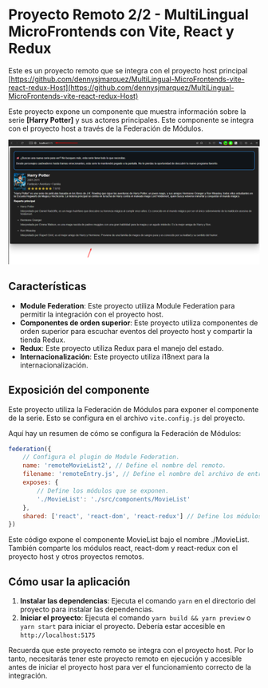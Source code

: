 # Proyecto Remoto 2/2 - MultiLingual MicroFrontends con Vite, React y Redux

Este es un proyecto remoto que se integra con el proyecto host principal [https://github.com/dennysjmarquez/MultiLingual-MicroFrontends-vite-react-redux-Host](https://github.com/dennysjmarquez/MultiLingual-MicroFrontends-vite-react-redux-Host)

Este proyecto expone un componente que muestra información sobre la serie **[Harry Potter]** y sus actores principales.
Este componente se integra con el proyecto host a través de la Federación de Módulos.

![img.png](img.png)

## **Características**

- **Module Federation**: Este proyecto utiliza Module Federation para permitir la integración con el proyecto host.
- **Componentes de orden superior**: Este proyecto utiliza componentes de orden superior para escuchar eventos del proyecto host y compartir la tienda Redux.
- **Redux**: Este proyecto utiliza Redux para el manejo del estado.
- **Internacionalización**: Este proyecto utiliza i18next para la internacionalización.

## **Exposición del componente**

Este proyecto utiliza la Federación de Módulos para exponer el componente de la serie. Esto se configura en el archivo `vite.config.js` del proyecto.

Aquí hay un resumen de cómo se configura la Federación de Módulos:

```javascript
federation({
	// Configura el plugin de Module Federation.
	name: 'remoteMovieList2', // Define el nombre del remoto.
	filename: 'remoteEntry.js', // Define el nombre del archivo de entrada remoto.
	exposes: {
		// Define los módulos que se exponen.
		'./MovieList': './src/components/MovieList'
	},
	shared: ['react', 'react-dom', 'react-redux'] // Define los módulos compartidos.
})
```

Este código expone el componente MovieList bajo el nombre ./MovieList. También comparte los módulos react, react-dom y react-redux con el proyecto host y otros proyectos remotos.

## **Cómo usar la aplicación**

1. **Instalar las dependencias**: Ejecuta el comando `yarn` en el directorio del proyecto para instalar las dependencias.
2. **Iniciar el proyecto**: Ejecuta el comando `yarn build && yarn preview` o `yarn start` para iniciar el proyecto. Debería estar accesible en `http://localhost:5175`

Recuerda que este proyecto remoto se integra con el proyecto host. Por lo tanto, necesitarás tener este proyecto remoto en ejecución y accesible antes de iniciar el proyecto host para ver el funcionamiento correcto de la integración.

